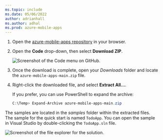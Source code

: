 ```yaml
---
ms.topic: include
ms.date: 05/06/2022
author: adrianhall
ms.author: adhal
ms.prod: azure-mobile-apps
---
```


1. Open the [azure-mobile-apps repository] in your browser.
2. Open the **Code** drop-down, then select **Download ZIP**.

    ![Screenshot of the Code menu on GitHub.](~/mobile-apps/azure-mobile-apps/media/quickstart/windows/download-sample-zip.png)

3. Once the download is complete, open your *Downloads* folder and locate the `azure-mobile-apps-main.zip` file.
4. Right-click the downloaded file, and select **Extract All...**.

   If you prefer, you can use PowerShell to expand the archive:

   ``` powershell
   C:\Temp> Expand-Archive azure-mobile-apps-main.zip
   ```

The samples are located in the *samples* folder within the extracted files.  The sample for the quick start is named `TodoApp`.  You can open the sample in Visual Studio by double-clicking the `TodoApp.sln` file.

  ![Screenshot of the file explorer for the solution.](~/mobile-apps/azure-mobile-apps/media/quickstart/windows/deploy-sample-sln.png)

<!-- Links -->
[azure-mobile-apps repository]: https://github.com/azure/azure-mobile-apps/